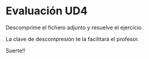# Evaluación UD4

Descomprime el fichero adjunto y resuelve el ejercicio.

La clave de descompresión te la facilitará el profesor.

Suerte!!